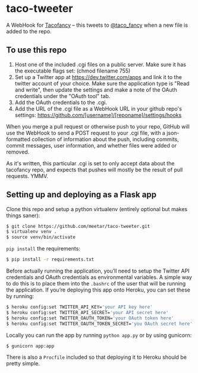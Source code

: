 taco-tweeter
============

A WebHook for [Tacofancy](http://github.com/sinker/tacofancy/) – this tweets to [@taco_fancy](http://twitter.com/taco_fancy) when a new file is added to the repo.

To use this repo
----------------

1. Host one of the included .cgi files on a public server. Make sure it has the executable flags set: (chmod filename 755)
2. Set up a Twitter app at https://dev.twitter.com/apps and link it to the twitter account of your choice. Make sure the application type is "Read and write", then update the settings and make a note of the OAuth credentials under the "OAuth tool" tab.
3. Add the OAuth credentials to the .cgi.
3. Add the URL of the .cgi file as a WebHook URL in your github repo's settings: https://github.com/[username]/[reponame]/settings/hooks

When you merge a pull request or otherwise push to your repo, GitHub will use the WebHook to send a POST request to your .cgi file, with a json-formatted collection of information about the push, including commits, commit messages, user information, and whether files were added or removed.

As it's written, this particular .cgi is set to only accept data about the tacofancy repo, and expects that pushes will mostly be the result of pull requests. YMMV.

## Setting up and deploying as a Flask app

Clone this repo and setup a python virtualenv (entirely optional but makes things saner):

``` bash
$ git clone https://github.com/meetar/taco-tweeter.git
$ virtualenv venv .
$ source venv/bin/activate
```

``pip install`` the requirements:

``` bash
$ pip install -r requirements.txt
```

Before actually running the application, you’ll need to setup the Twitter
API credentials and OAuth credentials as environmental variables. A simple
way to do this is to place them into the ``.bashrc`` of the user that will
be running the application. If you’re deploying this app onto Heroku, you
can set these by running:

``` bash
$ heroku config:set TWITTER_API_KEY='your API key here'
$ heroku config:set TWITTER_API_SECRET='your API secret here'
$ heroku config:set TWITTER_OAUTH_TOKEN='your OAuth token here'
$ heroku config:set TWITTER_OAUTH_TOKEN_SECRET='you OAuth secret here'
```

Locally you can run the app by running ``python app.py`` or by using gunicorn:

``` bash
$ gunicorn app:app
```

There is also a ``Procfile`` included so that deploying it to Heroku should be
pretty simple.


